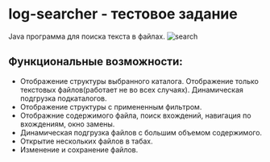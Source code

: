# log-searcher - тестовое задание
Java программа для поиска текста в файлах.
![search](https://user-images.githubusercontent.com/46074995/52914147-e309bd80-32d5-11e9-971d-10dde125cc4a.JPG)
## Функциональные возможности:
<ul>
<li>Отображение структуры выбранного каталога. Отображение только текстовых файлов(работает не во всех случаях). Динамическая подгрузка подкаталогов.</li>
<li>Отображение структуры с примененным фильтром.</li>
<li>Отображние содержимого файла, поиск вхождений, навигация по вхождениям, окно замены.</li>
<li>Динамическая подгрузка  файлов с большим объемом содержимого.</li>
<li>Открытие нескольких файлов в табах.</li>
<li>Изменение и сохранение файлов.</li>
</ul>
